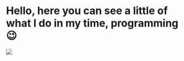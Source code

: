 # Hello, here you can see a little of what I do in my time, programming 😉

![]("C:\Users\adria\Desktop\Clase\descarga.gif")



